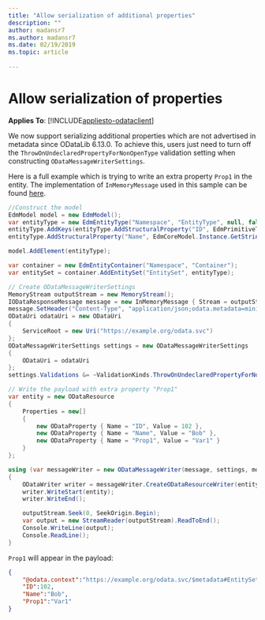 ```yaml
---
title: "Allow serialization of additional properties"
description: ""
author: madansr7
ms.author: madansr7
ms.date: 02/19/2019
ms.topic: article
 
---
```

# Allow serialization of properties
**Applies To**: [!INCLUDE[appliesto-odataclient](../../includes/appliesto-odatalib-v7.md)]

We now support serializing additional properties which are not advertised in metadata since ODataLib 6.13.0. To achieve this, users just need to turn off the `ThrowOnUndeclaredPropertyForNonOpenType` validation setting when constructing `ODataMessageWriterSettings`.

Here is a full example which is trying to write an extra property `Prop1` in the entity. The implementation of `InMemoryMessage` used in this sample can be found [here](https://github.com/OData/odata.net/blob/ODataV4-7.x/test/FunctionalTests/Microsoft.OData.Core.Tests/InMemoryMessage.cs).

```C#
//Construct the model
EdmModel model = new EdmModel();
var entityType = new EdmEntityType("Namespace", "EntityType", null, false, true, false);
entityType.AddKeys(entityType.AddStructuralProperty("ID", EdmPrimitiveTypeKind.Int32, false));
entityType.AddStructuralProperty("Name", EdmCoreModel.Instance.GetString(isNullable: true), null);

model.AddElement(entityType);

var container = new EdmEntityContainer("Namespace", "Container");
var entitySet = container.AddEntitySet("EntitySet", entityType);

// Create ODataMessageWriterSettings
MemoryStream outputStream = new MemoryStream();
IODataResponseMessage message = new InMemoryMessage { Stream = outputStream };
message.SetHeader("Content-Type", "application/json;odata.metadata=minimal");
ODataUri odataUri = new ODataUri
{
    ServiceRoot = new Uri("https://example.org/odata.svc")
};
ODataMessageWriterSettings settings = new ODataMessageWriterSettings
{
    ODataUri = odataUri
};
settings.Validations &= ~ValidationKinds.ThrowOnUndeclaredPropertyForNonOpenType;

// Write the payload with extra property "Prop1"
var entity = new ODataResource
{
    Properties = new[]
    {
        new ODataProperty { Name = "ID", Value = 102 },
        new ODataProperty { Name = "Name", Value = "Bob" },
        new ODataProperty { Name = "Prop1", Value = "Var1" }
    }
};

using (var messageWriter = new ODataMessageWriter(message, settings, model))
{
    ODataWriter writer = messageWriter.CreateODataResourceWriter(entitySet, entityType);
    writer.WriteStart(entity);
    writer.WriteEnd();

    outputStream.Seek(0, SeekOrigin.Begin);
    var output = new StreamReader(outputStream).ReadToEnd();
    Console.WriteLine(output);
    Console.ReadLine();
}
```

`Prop1` will appear in the payload:

```JSON
{
    "@odata.context":"https://example.org/odata.svc/$metadata#EntitySet/$entity",
    "ID":102,
    "Name":"Bob",
    "Prop1":"Var1"
}
```
